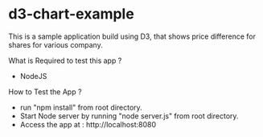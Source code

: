 d3-chart-example
================
This is a sample application build using D3, that shows price difference for shares for various company.

What is Required to test this app ?

  - NodeJS

How to Test the App ?

  - run "npm install" from root directory.
  - Start Node server by running "node server.js" from root directory.
  - Access the app at : http://localhost:8080
